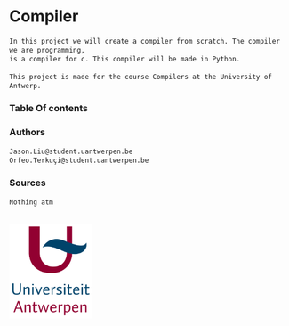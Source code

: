 # Compiler
    In this project we will create a compiler from scratch. The compiler we are programming, 
    is a compiler for c. This compiler will be made in Python.
    
    This project is made for the course Compilers at the University of Antwerp.

### Table Of contents

### Authors
    Jason.Liu@student.uantwerpen.be
    Orfeo.Terkuçi@student.uantwerpen.be

### Sources
    Nothing atm

<br>
<img src="Pictures/UA.png" alt="drawing" style="width:150px;"/>